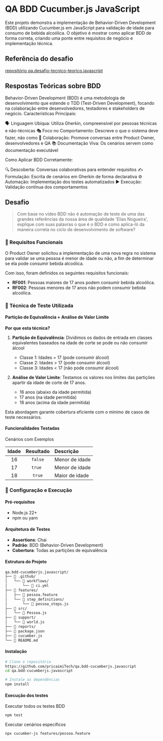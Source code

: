 # QA BDD Cucumber.js JavaScript

Este projeto demonstra a implementação de Behavior-Driven Development (BDD) utilizando Cucumber.js em JavaScript para validação de idade para consumo de bebida alcoólica. O objetivo é mostrar como aplicar BDD de forma correta, criando uma ponte entre requisitos de negócio e implementação técnica.

## Referência do desafio 
[repositório qa.desafio-tecnico-teorico.javascript](https://github.com/qajonatasmartins/qa.desafio-tecnico-teorico.javascript)

## Respostas Teóricas sobre BDD 

Behavior-Driven Development (BDD) é uma metodologia de desenvolvimento que estende o TDD (Test-Driven Development), focando na colaboração entre desenvolvedores, testadores e stakeholders de negócio.
Características Principais:

🗣️ Linguagem Ubíqua: Utiliza Gherkin, compreensível por pessoas técnicas e não-técnicas
🎭 Foco no Comportamento: Descreve o que o sistema deve fazer, não como
🤝 Colaboração: Promove conversas entre Product Owner, desenvolvedores e QA
📚 Documentação Viva: Os cenários servem como documentação executável

Como Aplicar BDD Corretamente:

🔍 Descoberta: Conversas colaborativas para entender requisitos
✍️ Formulação: Escrita de cenários em Gherkin de forma declarativa
⚙️ Automação: Implementação dos testes automatizados
▶️ Execução: Validação contínua dos comportamentos

## Desafio 

> Com base no vídeo BDD não é automação de teste de uma das grandes referências da nossa área de qualidade 'Elias Nogueira', explique com suas palavras o que é o BDD e como aplica-ló da maneira correta no ciclo de desenvolvimento de software?


### 🎯 Requisitos Funcionais

O Product Owner solicitou a implementação de uma nova regra no sistema para validar se uma pessoa é menor de idade ou não, a fim de determinar se ela pode consumir bebida alcoólica.

Com isso, foram definidos os seguintes requisitos funcionais:

- **RF001**: Pessoas maiores de 17 anos podem consumir bebida alcoólica.
- **RF002**: Pessoas menores de 17 anos não podem consumir bebida alcoólica.

### 🧪 Técnica de Teste Utilizada

#### Partição de Equivalência + Análise de Valor Limite

**Por que esta técnica?**

1. **Partição de Equivalência**: Dividimos os dados de entrada em classes equivalentes baseados na idade de corte se pode ou não consumir álcool
   - Classe 1: Idades = 17 (pode consumir álcool)
   - Classe 2: Idades > 17 (pode consumir álcool) 
   - Classe 3: Idades < 17 (não pode consumir álcool)

2. **Análise de Valor Limite**: Testamos os valores nos limites das partições apartir da idade de corte de 17 anos.
    - 16 anos (abaixo da idade permitida)
    - 17 anos (na idade permitida)
    - 18 anos (acima da idade permitida)

Esta abordagem garante cobertura eficiente com o mínimo de casos de teste necessários.

#### Funcionalidades Testadas

Cenários com Exemplos

| Idade | Resultado | Descrição       |
|:-----:|:---------:|:----------------|
| 16    | `false`   | Menor de idade  |
| 17    | `true `   | Menor de idade  |
| 18    | `true`    | Maior de idade  |


### 🚀 Configuração e Execução

#### Pré-requisitos
- Node.js 22+ 
- npm ou yarn

#### Arquitetura de Testes
- **Assertions**: Chai
- **Padrão**: BDD (Behavior-Driven Development)
- **Cobertura**: Todas as partições de equivalência


#### Estrutura do Projeto 
```bash
qa.bdd-cucumberjs.javascript/
├── 📁 .github/
│   └── 📁 workflows/
│       └── 📄 ci.yml
├── 📁 features/
│   ├── 📄 pessoa.feature
│   └── 📁 step_definitions/
│       └── 📄 pessoa_steps.js
├── 📁 src/
│   └── 📄 Pessoa.js
├── 📁 support/
│   └── 📄 world.js
├── 📁 reports/
├── 📄 package.json
├── 📄 cucumber.js
└── 📄 README.md
```

#### Instalação
```bash
# Clone o repositório
https://github.com/pricaimiTech/qa.bdd-cucumberjs.javascript
cd qa.bdd-cucumberjs.javascript

# Instale as dependências
npm install
```

#### Execução dos testes

Executar todos os testes BDD
```bash
npm test
``` 

Executar cenários específicos
```
npx cucumber-js features/pessoa.feature
```

